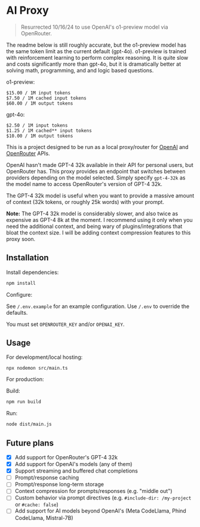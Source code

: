 # AI Proxy

> Resurrected 10/16/24 to use OpenAI's o1-preview model via OpenRouter.

The readme below is still roughly accurate, but the o1-preview model has the same token limit as the current default (gpt-4o). o1-preview is trained with reinforcement learning to perform complex reasoning. It is quite slow and costs significantly more than gpt-4o, but it is dramatically better at solving math, programming, and and logic based questions.

o1-preview:
```
$15.00 / 1M input tokens
$7.50 / 1M cached input tokens
$60.00 / 1M output tokens
```
gpt-4o:
```
$2.50 / 1M input tokens
$1.25 / 1M cached** input tokens
$10.00 / 1M output tokens
```

This is a project designed to be run as a local proxy/router for [OpenAI](https://openai.com/) and [OpenRouter](https://openrouter.ai/) APIs.

OpenAI hasn't made GPT-4 32k available in their API for personal users, but OpenRouter has. This proxy provides an endpoint that switches between providers depending on the model selected. Simply specify `gpt-4-32k` as the model name to access OpenRouter's version of GPT-4 32k.

The GPT-4 32k model is useful when you want to provide a massive amount of context (32k tokens, or roughly 25k words) with your prompt.

**Note:** The GPT-4 32k model is considerably slower, and also twice as expensive as GPT-4 8k at the moment. I recommend using it only when you need the additional context, and being wary of plugins/integrations that bloat the context size. I will be adding context compression features to this proxy soon.

## Installation

Install dependencies:

```sh
npm install
```

Configure:

See `/.env.example` for an example configuration. Use `/.env` to override the defaults.

You must set `OPENROUTER_KEY` and/or `OPENAI_KEY`.

## Usage

For development/local hosting:

```
npx nodemon src/main.ts
```

For production:

Build:

```sh
npm run build
```

Run:

```sh
node dist/main.js
```

## Future plans

- [x] Add support for OpenRouter's GPT-4 32k
- [x] Add support for OpenAI's models (any of them)
- [x] Support streaming and buffered chat completions
- [ ] Prompt/response caching
- [ ] Prompt/response long-term storage
- [ ] Context compression for prompts/responses (e.g. "middle out")
- [ ] Custom behavior via prompt directives (e.g. `#include-dir: /my-project` or `#cache: false`)
- [ ] Add support for AI models beyond OpenAI's (Meta CodeLlama, Phind CodeLlama, Mistral-7B)

